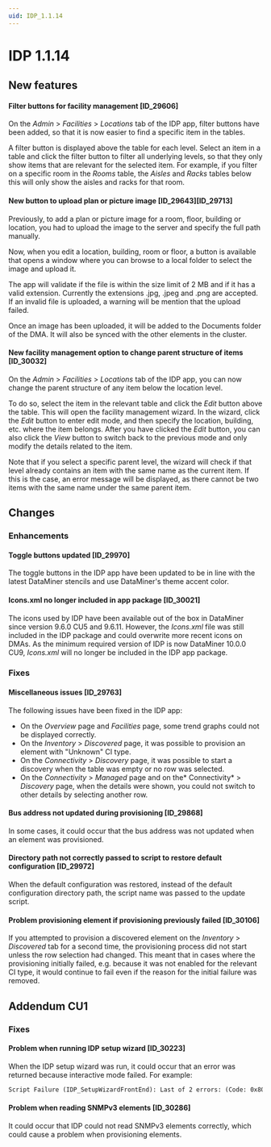 ```yaml
---
uid: IDP_1.1.14
---
```


# IDP 1.1.14

## New features

#### Filter buttons for facility management \[ID_29606\]

On the *Admin* > *Facilities* > *Locations* tab of the IDP app, filter buttons have been added, so that it is now easier to find a specific item in the tables.

A filter button is displayed above the table for each level. Select an item in a table and click the filter button to filter all underlying levels, so that they only show items that are relevant for the selected item. For example, if you filter on a specific room in the *Rooms* table, the *Aisles* and *Racks* tables below this will only show the aisles and racks for that room.

#### New button to upload plan or picture image \[ID_29643\]\[ID_29713\]

Previously, to add a plan or picture image for a room, floor, building or location, you had to upload the image to the server and specify the full path manually.

Now, when you edit a location, building, room or floor, a button is available that opens a window where you can browse to a local folder to select the image and upload it.

The app will validate if the file is within the size limit of 2 MB and if it has a valid extension. Currently the extensions .jpg, .jpeg and .png are accepted. If an invalid file is uploaded, a warning will be mention that the upload failed.

Once an image has been uploaded, it will be added to the Documents folder of the DMA. It will also be synced with the other elements in the cluster.

#### New facility management option to change parent structure of items \[ID_30032\]

On the *Admin* > *Facilities* > *Locations* tab of the IDP app, you can now change the parent structure of any item below the location level.

To do so, select the item in the relevant table and click the *Edit* button above the table. This will open the facility management wizard. In the wizard, click the *Edit* button to enter edit mode, and then specify the location, building, etc. where the item belongs. After you have clicked the *Edit* button, you can also click the *View* button to switch back to the previous mode and only modify the details related to the item.

Note that if you select a specific parent level, the wizard will check if that level already contains an item with the same name as the current item. If this is the case, an error message will be displayed, as there cannot be two items with the same name under the same parent item.

## Changes

### Enhancements

#### Toggle buttons updated \[ID_29970\]

The toggle buttons in the IDP app have been updated to be in line with the latest DataMiner stencils and use DataMiner's theme accent color.

#### Icons.xml no longer included in app package \[ID_30021\]

The icons used by IDP have been available out of the box in DataMiner since version 9.6.0 CU5 and 9.6.11. However, the *Icons.xml* file was still included in the IDP package and could overwrite more recent icons on DMAs. As the minimum required version of IDP is now DataMiner 10.0.0 CU9, *Icons.xml* will no longer be included in the IDP app package.

### Fixes

#### Miscellaneous issues \[ID_29763\]

The following issues have been fixed in the IDP app:

- On the *Overview* page and *Facilities* page, some trend graphs could not be displayed correctly.
- On the *Inventory* > *Discovered* page, it was possible to provision an element with "Unknown" CI type.
- On the *Connectivity* > *Discovery* page, it was possible to start a discovery when the table was empty or no row was selected.
- On the *Connectivity* > *Managed* page and on the* Connectivity* > *Discovery* page, when the details were shown, you could not switch to other details by selecting another row.

#### Bus address not updated during provisioning \[ID_29868\]

In some cases, it could occur that the bus address was not updated when an element was provisioned.

#### Directory path not correctly passed to script to restore default configuration \[ID_29972\]

When the default configuration was restored, instead of the default configuration directory path, the script name was passed to the update script.

#### Problem provisioning element if provisioning previously failed \[ID_30106\]

If you attempted to provision a discovered element on the *Inventory* > *Discovered* tab for a second time, the provisioning process did not start unless the row selection had changed. This meant that in cases where the provisioning initially failed, e.g. because it was not enabled for the relevant CI type, it would continue to fail even if the reason for the initial failure was removed.

## Addendum CU1

### Fixes

#### Problem when running IDP setup wizard \[ID_30223\]

When the IDP setup wizard was run, it could occur that an error was returned because interactive mode failed. For example:

```txt
Script Failure (IDP_SetupWizardFrontEnd): Last of 2 errors: (Code: 0x80131500) Skyline.DataMiner.Net.Exceptions.DataMinerException: Show UI Failed: 0x800402F5 (Interactive UI can only be used in interactive mode.)
```

#### Problem when reading SNMPv3 elements \[ID_30286\]

It could occur that IDP could not read SNMPv3 elements correctly, which could cause a problem when provisioning elements.

